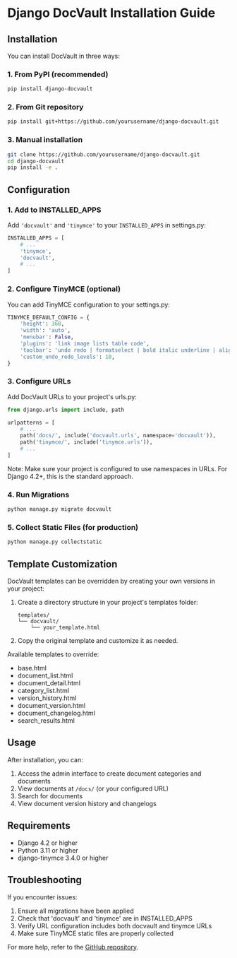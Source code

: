 # Django DocVault Installation Guide

## Installation

You can install DocVault in three ways:

### 1. From PyPI (recommended)

```bash
pip install django-docvault
```

### 2. From Git repository

```bash
pip install git+https://github.com/yourusername/django-docvault.git
```

### 3. Manual installation

```bash
git clone https://github.com/yourusername/django-docvault.git
cd django-docvault
pip install -e .
```

## Configuration

### 1. Add to INSTALLED_APPS

Add `'docvault'` and `'tinymce'` to your `INSTALLED_APPS` in settings.py:

```python
INSTALLED_APPS = [
    # ...
    'tinymce',
    'docvault',
    # ...
]
```

### 2. Configure TinyMCE (optional)

You can add TinyMCE configuration to your settings.py:

```python
TINYMCE_DEFAULT_CONFIG = {
    'height': 360,
    'width': 'auto',
    'menubar': False,
    'plugins': 'link image lists table code',
    'toolbar': 'undo redo | formatselect | bold italic underline | alignleft aligncenter alignright | bullist numlist | outdent indent | table | link image | code',
    'custom_undo_redo_levels': 10,
}
```

### 3. Configure URLs

Add DocVault URLs to your project's urls.py:

```python
from django.urls import include, path

urlpatterns = [
    # ...
    path('docs/', include('docvault.urls', namespace='docvault')),
    path('tinymce/', include('tinymce.urls')),
    # ...
]
```

Note: Make sure your project is configured to use namespaces in URLs. For Django 4.2+, this is the standard approach.

### 4. Run Migrations

```bash
python manage.py migrate docvault
```

### 5. Collect Static Files (for production)

```bash
python manage.py collectstatic
```

## Template Customization

DocVault templates can be overridden by creating your own versions in your project:

1. Create a directory structure in your project's templates folder:
   ```
   templates/
   └── docvault/
       └── your_template.html
   ```

2. Copy the original template and customize it as needed.

Available templates to override:
- base.html
- document_list.html
- document_detail.html
- category_list.html
- version_history.html
- document_version.html
- document_changelog.html
- search_results.html

## Usage

After installation, you can:

1. Access the admin interface to create document categories and documents
2. View documents at `/docs/` (or your configured URL)
3. Search for documents
4. View document version history and changelogs

## Requirements

- Django 4.2 or higher
- Python 3.11 or higher
- django-tinymce 3.4.0 or higher

## Troubleshooting

If you encounter issues:

1. Ensure all migrations have been applied
2. Check that 'docvault' and 'tinymce' are in INSTALLED_APPS
3. Verify URL configuration includes both docvault and tinymce URLs
4. Make sure TinyMCE static files are properly collected

For more help, refer to the [GitHub repository](https://github.com/yourusername/django-docvault).